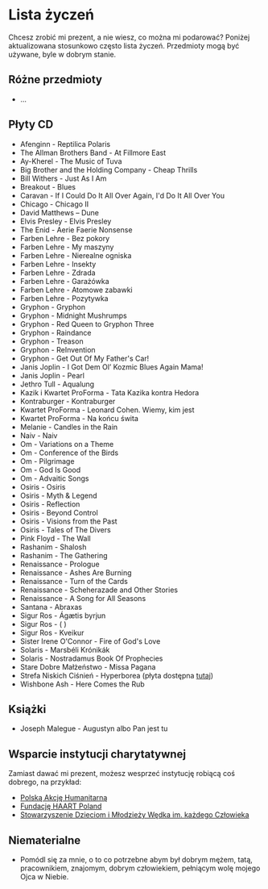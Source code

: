 # Lista życzeń

Chcesz zrobić mi prezent, a nie wiesz, co można mi podarować? Poniżej aktualizowana stosunkowo często lista życzeń. Przedmioty mogą być używane, byle w dobrym stanie.

## Różne przedmioty

- ...

## Płyty CD

- Afenginn - Reptilica Polaris
- The Allman Brothers Band - At Fillmore East
- Ay-Kherel - The Music of Tuva
- Big Brother and the Holding Company - Cheap Thrills
- Bill Withers - Just As I Am
- Breakout - Blues
- Caravan - If I Could Do It All Over Again, I'd Do It All Over You
- Chicago - Chicago II
- David Matthews – Dune
- Elvis Presley - Elvis Presley
- The Enid - Aerie Faerie Nonsense
- Farben Lehre - Bez pokory
- Farben Lehre - My maszyny
- Farben Lehre - Nierealne ogniska
- Farben Lehre - Insekty
- Farben Lehre - Zdrada
- Farben Lehre - Garażówka
- Farben Lehre - Atomowe zabawki
- Farben Lehre - Pozytywka
- Gryphon - Gryphon
- Gryphon - Midnight Mushrumps
- Gryphon - Red Queen to Gryphon Three
- Gryphon - Raindance
- Gryphon - Treason
- Gryphon - ReInvention
- Gryphon - Get Out Of My Father's  Car!
- Janis Joplin - I Got Dem Ol’ Kozmic Blues Again Mama!
- Janis Joplin - Pearl
- Jethro Tull - Aqualung
- Kazik i Kwartet ProForma - Tata Kazika kontra Hedora
- Kontraburger - Kontraburger
- Kwartet ProForma - Leonard Cohen. Wiemy, kim jest
- Kwartet ProForma - Na końcu świta
- Melanie - Candles in the Rain
- Naiv - Naiv
- Om - Variations on a Theme
- Om - Conference of the Birds
- Om - Pilgrimage
- Om - God Is Good
- Om - Advaitic Songs
- Osiris - Osiris
- Osiris - Myth & Legend 
- Osiris - Reflection
- Osiris - Beyond Control
- Osiris - Visions from the Past
- Osiris - Tales of The Divers
- Pink Floyd - The Wall
- Rashanim - Shalosh
- Rashanim - The Gathering
- Renaissance - Prologue
- Renaissance - Ashes Are Burning
- Renaissance - Turn of the Cards
- Renaissance - Scheherazade and Other Stories
- Renaissance - A Song for All Seasons
- Santana - Abraxas
- Sigur Ros - Ágætis byrjun
- Sigur Ros - ( )
- Sigur Ros - Kveikur
- Sister Irene O'Connor - Fire of God's Love
- Solaris - Marsbéli Krónikák
- Solaris - Nostradamus Book Of Prophecies
- Stare Dobre Małżeństwo - Missa Pagana
- Strefa Niskich Ciśnień - Hyperborea (płyta dostępna [tutaj](https://rawick8.wixsite.com/strojownia/kopia-galeria-1))
- Wishbone Ash - Here Comes the Rub

## Książki

<!-- - Arkadiusz Iwaniuk - Atlas ziół krajowych -->
- Joseph Malegue - Augustyn albo Pan jest tu

## Wsparcie instytucji charytatywnej

Zamiast dawać mi prezent, możesz wesprzeć instytucję robiącą coś dobrego, na przykład:

- [Polską Akcję Humanitarną](https://pah.org.pl)
- [Fundację HAART Poland](https://haartpoland.org)
- [Stowarzyszenie Dzieciom i Młodzieży Wędka im. każdego Człowieka](https://wedka.org/)

## Niematerialne

- Pomódl się za mnie, o to co potrzebne abym był dobrym mężem, tatą, pracownikiem, znajomym, dobrym człowiekiem, pełniącym wolę mojego Ojca w Niebie.

